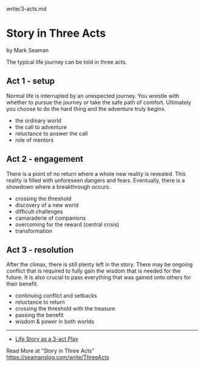 write/3-acts.md


# Story in Three Acts

by Mark Seaman

The typical life journey can be told in three acts.


## Act 1 - setup

Normal life is interrupted by an unexpected journey. You wrestle with whether to pursue the journey or take the safe path of comfort. Ultimately you choose to do the hard thing and the adventure truly begins.

* the ordinary world
* the call to adventure
* reluctance to answer the call
* role of mentors


## Act 2 - engagement

There is a point of no return where a whole new reality is revealed. This reality is filled with unforeseen dangers and fears. Eventually, there is a showdown where a breakthrough occurs.

* crossing the threshold
* discovery of a new world
* difficult challenges
* camaraderie of companions
* overcoming for the reward (central crisis)
* transformation


## Act 3 - resolution

After the climax, there is still plenty left in the story. There may be ongoing conflict that is required to fully gain the wisdom that is needed for the future. It is also crucial to pass everything that was gained onto others for their benefit.

* continuing conflict and setbacks
* reluctance to return
* crossing the threshold with the treasure
* passing the benefit
* wisdom & power in both worlds


---

* [Life Story as a 3-act Play](/3-acts/)

Read More at "Story in Three Acts"
https://seamanslog.com/write/ThreeActs
